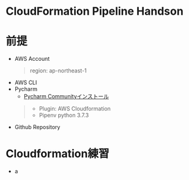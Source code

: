 # CloudFormation Pipeline Handson

# 前提

- AWS Account
  > region: ap-northeast-1
- AWS CLI  
- Pycharm  
  - [Pycharm Communityインストール](https://www.jetbrains.com/pycharm/download/#section=mac)
  > - Plugin: AWS Cloudformation 
  > - Pipenv python 3.7.3
- Github Repository  

# Cloudformation練習
- a
